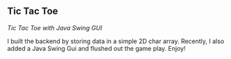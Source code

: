 ## Tic Tac Toe

_Tic Tac Toe with Java Swing GUI_

I built the backend by storing data in a simple 2D char array.  Recently, I also added a Java Swing Gui and flushed out the game play.  Enjoy!

